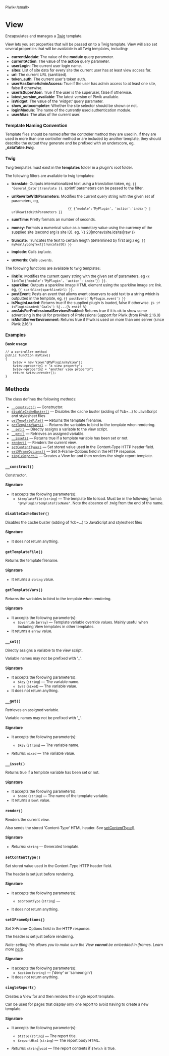 <small>Piwik\</small>

View
====

Encapsulates and manages a [Twig](https://twig.symfony.com) template.

View lets you set properties that will be passed on to a Twig template.
View will also set several properties that will be available in all Twig
templates, including:

- **currentModule**: The value of the **module** query parameter.
- **currentAction**: The value of the **action** query parameter.
- **userLogin**: The current user login name.
- **sites**: List of site data for every site the current user has at least
             view access for.
- **url**: The current URL (sanitized).
- **token_auth**: The current user's token auth.
- **userHasSomeAdminAccess**: True if the user has admin access to at least
                              one site, false if otherwise.
- **userIsSuperUser**: True if the user is the superuser, false if otherwise.
- **latest_version_available**: The latest version of Piwik available.
- **isWidget**: The value of the 'widget' query parameter.
- **show_autocompleter**: Whether the site selector should be shown or not.
- **loginModule**: The name of the currently used authentication module.
- **userAlias**: The alias of the current user.

### Template Naming Convention

Template files should be named after the controller method they are used in.
If they are used in more than one controller method or are included by another
template, they should describe the output they generate and be prefixed with
an underscore, eg, **_dataTable.twig**.

### Twig

Twig templates must exist in the **templates** folder in a plugin's root
folder.

The following filters are available to twig templates:

- **translate**: Outputs internationalized text using a translation token, eg,
                 `{{ 'General_Date'|translate }}`. sprintf parameters can be passed
                 to the filter.
- **urlRewriteWithParameters**: Modifies the current query string with the given
                                set of parameters, eg,

                                    {{ {'module':'MyPlugin', 'action':'index'} | urlRewriteWithParameters }}

- **sumTime**: Pretty formats an number of seconds.
- **money**: Formats a numerical value as a monetary value using the currency
             of the supplied site (second arg is site ID).
             eg, `{{ 23|money(site.idsite)|raw }}
- **truncate**: Truncates the text to certain length (determined by first arg.)
                eg, `{{ myReallyLongText|truncate(80) }}`
- **implode**: Calls `implode`.
- **ucwords**: Calls `ucwords`.

The following functions are available to twig templates:

- **linkTo**: Modifies the current query string with the given set of parameters,
              eg `{{ linkTo({'module':'MyPlugin', 'action':'index'}) }}`.
- **sparkline**: Outputs a sparkline image HTML element using the sparkline image
                 src link. eg, `{{ sparkline(sparklineUrl) }}`.
- **postEvent**: Posts an event that allows event observers to add text to a string
                 which is outputted in the template, eg, `{{ postEvent('MyPlugin.event') }}`
- **isPluginLoaded**: Returns true if the supplied plugin is loaded, false if otherwise.
                      `{% if isPluginLoaded('Goals') %}...{% endif %}`
- **areAdsForProfessionalServicesEnabled**: Returns true if it is ok to show some advertising in the UI for providers of Professional Support for Piwik (from Piwik 2.16.0)
- **isMultiServerEnvironment**: Returns true if Piwik is used on more than one server (since Piwik 2.16.1)

### Examples

**Basic usage**

    // a controller method
    public function myView()
    {
        $view = new View("@MyPlugin/myView");
        $view->property1 = "a view property";
        $view->property2 = "another view property";
        return $view->render();
    }

Methods
-------

The class defines the following methods:

- [`__construct()`](#__construct) &mdash; Constructor.
- [`disableCacheBuster()`](#disablecachebuster) &mdash; Disables the cache buster (adding of ?cb=...) to JavaScript and stylesheet files
- [`getTemplateFile()`](#gettemplatefile) &mdash; Returns the template filename.
- [`getTemplateVars()`](#gettemplatevars) &mdash; Returns the variables to bind to the template when rendering.
- [`__set()`](#__set) &mdash; Directly assigns a variable to the view script.
- [`__get()`](#__get) &mdash; Retrieves an assigned variable.
- [`__isset()`](#__isset) &mdash; Returns true if a template variable has been set or not.
- [`render()`](#render) &mdash; Renders the current view.
- [`setContentType()`](#setcontenttype) &mdash; Set stored value used in the Content-Type HTTP header field.
- [`setXFrameOptions()`](#setxframeoptions) &mdash; Set X-Frame-Options field in the HTTP response.
- [`singleReport()`](#singlereport) &mdash; Creates a View for and then renders the single report template.

<a name="__construct" id="__construct"></a>
<a name="__construct" id="__construct"></a>
### `__construct()`

Constructor.

#### Signature

-  It accepts the following parameter(s):
    - `$templateFile` (`string`) &mdash;
       The template file to load. Must be in the following format: `"@MyPlugin/templateFileName"`. Note the absence of .twig from the end of the name.

<a name="disablecachebuster" id="disablecachebuster"></a>
<a name="disableCacheBuster" id="disableCacheBuster"></a>
### `disableCacheBuster()`

Disables the cache buster (adding of ?cb=...) to JavaScript and stylesheet files

#### Signature

- It does not return anything.

<a name="gettemplatefile" id="gettemplatefile"></a>
<a name="getTemplateFile" id="getTemplateFile"></a>
### `getTemplateFile()`

Returns the template filename.

#### Signature

- It returns a `string` value.

<a name="gettemplatevars" id="gettemplatevars"></a>
<a name="getTemplateVars" id="getTemplateVars"></a>
### `getTemplateVars()`

Returns the variables to bind to the template when rendering.

#### Signature

-  It accepts the following parameter(s):
    - `$override` (`array`) &mdash;
       Template variable override values. Mainly useful when including View templates in other templates.
- It returns a `array` value.

<a name="__set" id="__set"></a>
<a name="__set" id="__set"></a>
### `__set()`

Directly assigns a variable to the view script.

Variable names may not be prefixed with '_'.

#### Signature

-  It accepts the following parameter(s):
    - `$key` (`string`) &mdash;
       The variable name.
    - `$val` (`mixed`) &mdash;
       The variable value.
- It does not return anything.

<a name="__get" id="__get"></a>
<a name="__get" id="__get"></a>
### `__get()`

Retrieves an assigned variable.

Variable names may not be prefixed with '_'.

#### Signature

-  It accepts the following parameter(s):
    - `$key` (`string`) &mdash;
       The variable name.

- *Returns:*  `mixed` &mdash;
    The variable value.

<a name="__isset" id="__isset"></a>
<a name="__isset" id="__isset"></a>
### `__isset()`

Returns true if a template variable has been set or not.

#### Signature

-  It accepts the following parameter(s):
    - `$name` (`string`) &mdash;
       The name of the template variable.
- It returns a `bool` value.

<a name="render" id="render"></a>
<a name="render" id="render"></a>
### `render()`

Renders the current view.

Also sends the stored 'Content-Type' HTML header.
See [setContentType()](/api-reference/Piwik/View#setcontenttype).

#### Signature


- *Returns:*  `string` &mdash;
    Generated template.

<a name="setcontenttype" id="setcontenttype"></a>
<a name="setContentType" id="setContentType"></a>
### `setContentType()`

Set stored value used in the Content-Type HTTP header field.

The header is
set just before rendering.

#### Signature

-  It accepts the following parameter(s):
    - `$contentType` (`string`) &mdash;

- It does not return anything.

<a name="setxframeoptions" id="setxframeoptions"></a>
<a name="setXFrameOptions" id="setXFrameOptions"></a>
### `setXFrameOptions()`

Set X-Frame-Options field in the HTTP response.

The header is set just
before rendering.

_Note: setting this allows you to make sure the View **cannot** be
embedded in iframes. Learn more [here](https://developer.mozilla.org/en-US/docs/HTTP/X-Frame-Options)._

#### Signature

-  It accepts the following parameter(s):
    - `$option` (`string`) &mdash;
       ('deny' or 'sameorigin')
- It does not return anything.

<a name="singlereport" id="singlereport"></a>
<a name="singleReport" id="singleReport"></a>
### `singleReport()`

Creates a View for and then renders the single report template.

Can be used for pages that display only one report to avoid having to create
a new template.

#### Signature

-  It accepts the following parameter(s):
    - `$title` (`string`) &mdash;
       The report title.
    - `$reportHtml` (`string`) &mdash;
       The report body HTML.

- *Returns:*  `string`|`void` &mdash;
    The report contents if `$fetch` is true.

